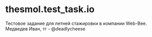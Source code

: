 # thesmol.test_task.io
Тестовое задание для летней стажировки в компании Web-Bee. 
Медведев Иван, тг - @deadlycheese
